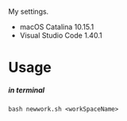 My settings.
 - macOS Catalina 10.15.1
 - Visual Studio Code 1.40.1
# Usage
##### in terminal
`bash newwork.sh <workSpaceName>`
